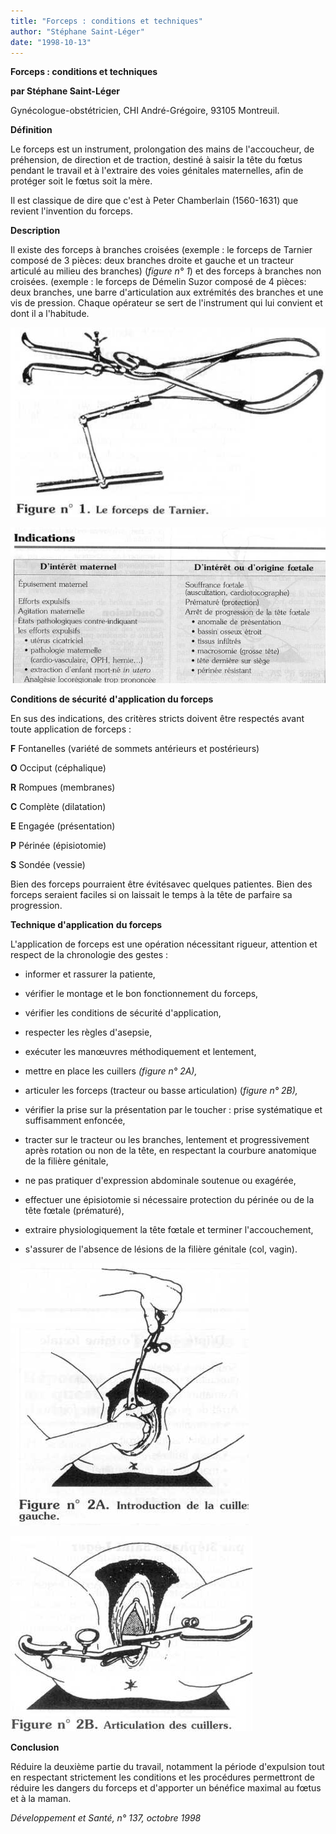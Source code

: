 ```yaml
---
title: "Forceps : conditions et techniques"
author: "Stéphane Saint-Léger"
date: "1998-10-13"
---
```


**Forceps : conditions et techniques**

**par Stéphane Saint-Léger**

Gynécologue-obstétricien, CHI André-Grégoire, 93105 Montreuil.

**Définition**

Le forceps est un instrument, prolongation des mains de l'accoucheur, de préhension, de direction et de traction, destiné à saisir la tête du fœtus pendant le travail et à l'extraire des voies génitales maternelles, afin de protéger soit le fœtus soit la mère.

Il est classique de dire que c'est à Peter Chamberlain (1560-1631) que revient l'invention du forceps.

**Description**

Il existe des forceps à branches croisées (exemple : le forceps de Tarnier composé de 3 pièces: deux branches droite et gauche et un tracteur articulé au milieu des branches) (_figure n° 1_) et des forceps à branches non croisées. (exemple : le forceps de Démelin Suzor composé de 4 pièces: deux branches, une barre d'articulation aux extrémités des branches et une vis de pression. Chaque opérateur se sert de l'instrument qui lui convient et dont il a l'habitude.


![](i800-2.jpg)

![](i800-1.jpg)


**Conditions de sécurité** **d'application du forceps**

En sus des indications, des critères stricts doivent être respectés avant toute application de forceps :

**F** Fontanelles (variété de sommets antérieurs et postérieurs)

**O** Occiput (céphalique)

**R** Rompues (membranes)

**C** Complète (dilatation)

**E** Engagée (présentation)

**P** Périnée (épisiotomie)

**S** Sondée (vessie)

Bien des forceps pourraient être évitésavec quelques patientes. Bien des forceps seraient faciles si on laissait le temps à la tête de parfaire sa progression.

**Technique d'application** **du forceps**

L'application de forceps est une opération nécessitant rigueur, attention et respect de la chronologie des gestes :

- informer et rassurer la patiente,

- vérifier le montage et le bon fonctionnement du forceps,

- vérifier les conditions de sécurité d'application,

- respecter les règles d'asepsie,

- exécuter les manœuvres méthodiquement et lentement,

- mettre en place les cuillers _(figure n° 2A),_

- articuler les forceps (tracteur ou basse articulation) (_figure n° 2B),_

- vérifier la prise sur la présentation par le toucher : prise systématique et suffisamment enfoncée,

- tracter sur le tracteur ou les branches, lentement et progressivement après rotation ou non de la tête, en respectant la courbure anatomique de la filière génitale,

- ne pas pratiquer d'expression abdominale soutenue ou exagérée,

- effectuer une épisiotomie si nécessaire protection du périnée ou de la tête fœtale (prématuré),

- extraire physiologiquement la tête fœtale et terminer l'accouchement,

- s'assurer de l'absence de lésions de la filière génitale (col, vagin).


![](i800-3.jpg)

![](i800-4.jpg)


**Conclusion**

Réduire la deuxième partie du travail, notamment la période d'expulsion tout en respectant strictement les conditions et les procédures permettront de réduire les dangers du forceps et d'apporter un bénéfice maximal au fœtus et à la maman.

_Développement et Santé, n° 137, octobre 1998_